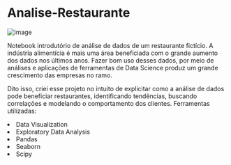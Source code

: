 # Analise-Restaurante
![image](https://user-images.githubusercontent.com/64214285/198032287-93b0af9d-673a-4cb0-977f-613de1d0c7dc.png)


Notebook introdutório de análise de dados de um restaurante fictício.
A indústria alimentícia é mais uma área beneficiada com o grande aumento dos dados nos últimos anos. Fazer bom uso desses dados, por meio de análises e aplicações de ferramentas de Data Science produz um grande crescimento das empresas no ramo.

Dito isso, criei esse projeto no intuito de explicitar como a análise de dados pode beneficiar restaurantes, identificando tendências, buscando correlações e modelando o comportamento dos clientes.
Ferramentas utilizadas:
<li>Data Visualization</li>
<li>Exploratory Data Analysis</li>
<li>Pandas</li> 
<li>Seaborn</li> 
<li>Scipy</li> 
